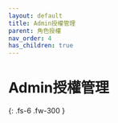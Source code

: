 ```yaml
---
layout: default
title: Admin授權管理
parent: 角色授權
nav_order: 4
has_children: true
---
```


# Admin授權管理

{: .fs-6 .fw-300 }
